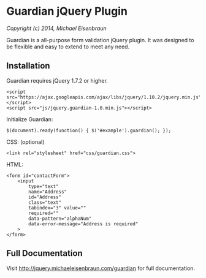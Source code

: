 # Guardian jQuery Plugin

*Copyright (c) 2014, Michael Eisenbraun*

Guardian is a all-purpose form validation jQuery plugin. It was designed to be flexible and easy to extend to meet any need.

## Installation
Guardian requires jQuery 1.7.2 or higher. 

``` 
<script src="https://ajax.googleapis.com/ajax/libs/jquery/1.10.2/jquery.min.js"></script>
<script src="js/jquery.guardian-1.0.min.js"></script>
```

Initialize Guardian:

```
$(document).ready(function() { $('#example').guardian(); });
```

CSS: (optional)
```
<link rel="stylesheet" href="css/guardian.css">
```

HTML: 
```
<form id="contactForm">
	<input 
		type="text" 
		name="Address" 
		id="Address" 
		class="text" 
		tabindex="3" value="" 
		required="" 
		data-pattern="alphaNum" 
		data-error-message="Address is required"
	>
</form>
```

## Full Documentation
Visit <http://jquery.michaeleisenbraun.com/guardian> for full documentation. 
